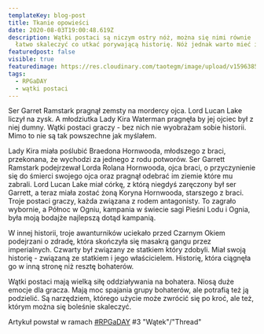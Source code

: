 ```yaml
---
templateKey: blog-post
title: Tkanie opowieści
date: 2020-08-03T19:00:48.619Z
description: Wątki postaci są niczym ostry nóż, można się nimi równie
  łatwo skaleczyć co utkać porywającą historię. Nóż jednak warto mieć i używać. Podobnie wątki postaci.
featuredpost: false
visible: true
featuredimage: https://res.cloudinary.com/taotegm/image/upload/v1596385702/taotegm/rpg_lfwb37.jpg
tags:
  - RPGaDAY
  - wątki postaci
---
```

Ser Garret Ramstark pragnął zemsty na mordercy ojca. Lord Lucan Lake liczył na zysk. A młodziutka Lady Kira Waterman pragnęła by jej ojciec był z niej dumny. Wątki postaci graczy - bez nich nie wyobrażam sobie historii. Mimo to nie są tak powszechne jak myślałem.

Lady Kira miała poślubić Braedona Hornwooda, młodszego z braci, przekonana, że wychodzi za jednego z rodu potworów. Ser Garrett Ramstark podejrzewał Lorda Rolana Hornwooda, ojca braci, o przyczynienie się do śmierci swojego ojca oraz pragnął odebrać im ziemie które mu zabrali. Lord Lucan Lake miał córkę, z którą niegdyś zaręczony był ser Garrett, a teraz miała zostać żoną Koryna Hornwooda, starszego z braci. Troje postaci graczy, każda związana z rodem antagonisty. To zagrało wybornie, a Północ w Ogniu, kampania w świecie sagi Pieśni Lodu i Ognia, była moją bodajże najlepszą dotąd kampanią.

W innej historii, troje awanturników uciekało przed Czarnym Okiem podejrzani o zdradę, która skończyła się masakrą gangu przez imperialnych. Czwarty był związany ze statkiem który zdobyli. Miał swoją historię - związaną ze statkiem i jego właścicielem. Historię, która ciągnęła go w inną stronę niż resztę bohaterów. 

Wątki postaci mają wielką siłę oddziaływania na bohatera. Niosą duże emocje dla gracza. Mają moc spajania grupy bohaterów, ale potrafią też ją podzielić. Są narzędziem, którego użycie może zwrócić się po kroć, ale też, którym można się boleśnie skaleczyć.

Artykuł powstał w ramach [\#RPGaDAY](https://www.autocratik.com/2020/06/announcing-rpgaday2020.html) #3 "Wątek"/"Thread"